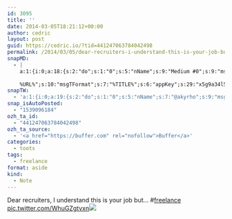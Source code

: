 ```yaml
---
id: 3095
title: ''
date: 2014-03-05T18:21:12+00:00
author: cedric
layout: post
guid: https://cedric.io/?tid=441247063784042498
permalink: /2014/03/05/dear-recruiters-i-understand-this-is-your-job-but-freelance-pic-twitter-com-whugzgtvxn/
snapMD:
  - |
    a:1:{i:0;a:18:{s:2:"do";s:1:"0";s:5:"nName";s:9:"Medium #0";s:9:"msgFormat";s:19:"%FULLTEXT%
    
    %URL%";s:10:"msgTFormat";s:7:"%TITLE%";s:6:"appKey";s:29:"x5g9a34l5z294i5y2q284e4g54454";s:6:"appSec";s:85:"d3h0a44e4s2b4i5u2r234m5f5b4v2l5q2a444h574347464a454x2w20374447494c484b4w2c464f5u2d4z2";s:8:"inclTags";s:1:"1";s:7:"fltrsOn";i:0;s:5:"fltrs";a:0:{}s:7:"proxyOn";i:0;s:7:"useSURL";i:0;s:1:"v";i:350;s:4:"publ";s:1:"0";s:11:"accessToken";s:65:"2353413aa5437433e5648ccf74a16119308317c52d1a24d8ed99f26add037528a";s:12:"appAppUserID";s:65:"104b21fd8da79171a6e7bf800d03b4b761204f242935e05d2d86850a6b1635f77";s:14:"appAppUserName";s:26:"Cédric Bousmanne (akyrho)";s:13:"appAppUserURL";s:26:"https://medium.com/@akyrho";s:7:"pubList";a:0:{}}}
snapTW:
  - 'a:1:{i:0;a:19:{s:2:"do";s:1:"0";s:5:"nName";s:7:"@akyrho";s:9:"msgFormat";s:26:"%TITLE%. %EXCERPT% - %URL%";s:6:"appKey";s:55:"x5g9a8325v2y475r3c4m48584n53446p423r3r5u3e356j5j3k4r2p3";s:6:"appSec";s:105:"d3h0a94o46415u594v3q5l5n5l4r4x474x4j484o473u4i5w2m4k494z2k344n306n5r3l5v2s554p4n3p3k45495c3z4v4d3m3u5w525";s:7:"fltrsOn";i:0;s:5:"fltrs";a:0:{}s:7:"proxyOn";i:0;s:7:"useSURL";i:0;s:1:"v";i:350;s:5:"twURL";s:25:"http://twitter.com/akyrho";s:11:"accessToken";s:50:"6678782-Eyg60SCeh7762DEIsYtTPD5GVeOuSN8ATMdF2Lpppe";s:14:"accessTokenSec";s:45:"PgGDCbcYLJnR5esZjY9ID72A33mUNCYnQwaQTBsojSJNa";s:5:"tw140";i:0;s:10:"riComments";s:1:"1";s:11:"riCommentsM";s:1:"1";s:12:"riCommentsAA";s:1:"1";s:8:"attchImg";s:1:"1";s:9:"wpImgSize";s:4:"full";}}'
snap_isAutoPosted:
  - "1539096184"
ozh_ta_id:
  - "441247063784042498"
ozh_ta_source:
  - '<a href="https://buffer.com" rel="nofollow">Buffer</a>'
categories:
  - toots
tags:
  - freelance
format: aside
kind:
  - Note
---
```

Dear recruiters, I understand this is your job but&#8230; <span class="hashtag hashtag_local">#<a href="https://cedric.io/tag/freelance/">freelance</a> <a href="https://twitter.com/akyrho/status/441247063784042498/photo/1" title="https://twitter.com/akyrho/status/441247063784042498/photo/1" class="link link_untco link_untco_image">pic.twitter.com/WhuGZgtvxn</a><span class="embed_image embed_image_yes"><a href="https://twitter.com/akyrho/status/441247063784042498/photo/1"><img src="https://i0.wp.com/pbs.twimg.com/media/Bh-f3daIEAA9IkS.jpg?w=900&#038;ssl=1" data-recalc-dims="1" /></a></span></p>